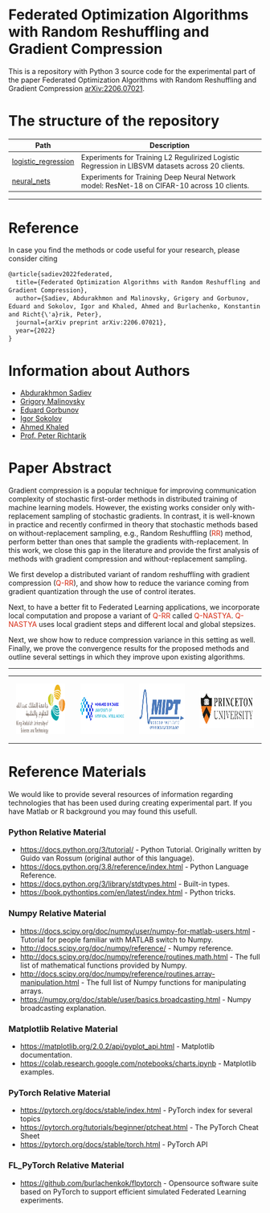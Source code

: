 # Federated Optimization Algorithms with Random Reshuffling and Gradient Compression

This is a repository with Python 3 source code for the experimental part of the paper Federated Optimization Algorithms with Random Reshuffling and Gradient Compression [arXiv:2206.07021](https://arxiv.org/abs/2206.07021).

# The structure of the repository

Path | Description
--- | --- |
[logistic_regression](logistic_regression)  |  Experiments for Training L2 Regulirized Logistic Regression in LIBSVM datasets across 20 clients.
[neural_nets](neural_nets)  | Experiments for Training Deep Neural Network model: ResNet-18 on CIFAR-10 across 10 clients.
----

# Reference
In case you find the methods or code useful for your research, please consider citing

```
@article{sadiev2022federated,
  title={Federated Optimization Algorithms with Random Reshuffling and Gradient Compression},
  author={Sadiev, Abdurakhmon and Malinovsky, Grigory and Gorbunov, Eduard and Sokolov, Igor and Khaled, Ahmed and Burlachenko, Konstantin and Richt{\'a}rik, Peter},
  journal={arXiv preprint arXiv:2206.07021},
  year={2022}
}
```

# Information about Authors

* [Abdurakhmon Sadiev](https://www.researchgate.net/profile/Abdurakhmon-Sadiev)
* [Grigory Malinovsky](https://grigory-malinovsky.github.io/)
* [Eduard Gorbunov](https://eduardgorbunov.github.io/)
* [Igor Sokolov](https://cemse.kaust.edu.sa/people/person/igor-sokolov)
* [Ahmed Khaled](https://rka97.github.io/)
* [Prof. Peter Richtarik](https://richtarik.org/) 

# Paper Abstract
Gradient compression is a popular technique for improving communication complexity of stochastic first-order methods in distributed training of machine learning models. 
However, the existing works consider only with-replacement sampling of stochastic gradients. In contrast, it is well-known in practice and recently confirmed
in theory that stochastic methods based on without-replacement sampling, e.g., Random Reshuffling (<span style="color:rgb(213,40,16)">RR</span>) method, perform better than ones that sample the gradients with-replacement. In this work, we close this gap in the literature and provide the first analysis of methods with gradient compression and without-replacement sampling. 

We first develop a distributed variant of random reshuffling with gradient compression (<span style="color:rgb(213,40,16)">Q-RR</span>), and show how to reduce the variance coming from gradient quantization through the use of control iterates. 

Next, to have a better fit to Federated Learning applications, we incorporate local computation and propose a variant of <span style="color:rgb(213,40,16)">Q-RR</span> called <span style="color:rgb(213,40,16)">Q-NASTYA</span>. <span style="color:rgb(213,40,16)">Q-NASTYA</span> uses local gradient steps and different local and global stepsizes.

Next, we show how to reduce compression variance in this setting as well. Finally, we prove the convergence results for the proposed methods and outline several settings in which they improve upon existing algorithms.

----

<table style="text-align:center;">
<tr>
<td style="padding:15px;text-align:center;vertical-align:middle;"> <img height="100px" src="https://github.com/IgorSokoloff/rr_with_compression_experiments_source_code/blob/main/imgs/KAUST-logo.png"/> </td> 
<td style="padding:15px;text-align:center;vertical-align:middle;"> <img height="100px" src="https://github.com/IgorSokoloff/rr_with_compression_experiments_source_code/blob/main/imgs/MBZUAI_Logo.png"/> </td>
<td style="padding:15px;text-align:center;vertical-align:middle;"> <img height="100px" src="https://github.com/IgorSokoloff/rr_with_compression_experiments_source_code/blob/main/imgs/mipt-logo.png"/> </td> 
<td style="padding:15px;text-align:center;vertical-align:middle;"> <img height="75px" src="https://github.com/IgorSokoloff/rr_with_compression_experiments_source_code/blob/main/imgs/princeton-university-logo.png"/> </td>
</tr>
</table>

# Reference Materials

We would like to provide several resources of information regarding technologies that has been used during creating experimental part. If you have Matlab or R background you may found this usefull.

### Python Relative Material

* https://docs.python.org/3/tutorial/ - Python Tutorial. Originally written by Guido van Rossum (original author of this language).
* https://docs.python.org/3.8/reference/index.html - Python Language Reference.
* https://docs.python.org/3/library/stdtypes.html - Built-in types.
* https://book.pythontips.com/en/latest/index.html - Python tricks.

### Numpy Relative Material

* https://docs.scipy.org/doc/numpy/user/numpy-for-matlab-users.html - Tutorial for people familiar with MATLAB switch to Numpy.
* http://docs.scipy.org/doc/numpy/reference/ - Numpy reference.
* http://docs.scipy.org/doc/numpy/reference/routines.math.html - The full list of mathematical functions provided by Numpy.
* http://docs.scipy.org/doc/numpy/reference/routines.array-manipulation.html - The full list of Numpy functions for manipulating arrays.
* https://numpy.org/doc/stable/user/basics.broadcasting.html - Numpy broadcasting explanation.

### Matplotlib Relative Material

* https://matplotlib.org/2.0.2/api/pyplot_api.html - Matplotlib documentation.
* https://colab.research.google.com/notebooks/charts.ipynb - Matplotlib examples.

### PyTorch Relative Material

* https://pytorch.org/docs/stable/index.html - PyTorch index for several topics
* https://pytorch.org/tutorials/beginner/ptcheat.html -  The PyTorch Cheat Sheet
* https://pytorch.org/docs/stable/torch.html -  PyTorch API

### FL_PyTorch Relative Material

* https://github.com/burlachenkok/flpytorch - Opensource software suite based on PyTorch to support efficient simulated Federated Learning experiments.
